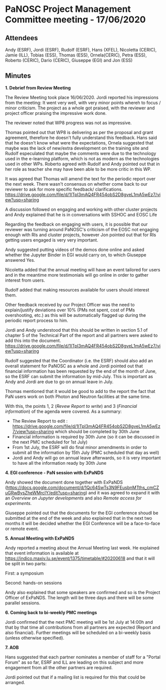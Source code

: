 ﻿PaNOSC Project Management Committee meeting - 17/06/2020
========================================================


Attendees
-------
Andy (ESRF), Jordi (ESRF), Rudolf (ESRF), Hans (XFEL), Nicoletta (CERIC), Jamie (ILL), Tobias (ESS), Thomas (ESS), Ornela(CERIC), Petra (ESS), Roberto (CERIC), Dario (CERIC), Giuseppe (EGI) and Jon (ESS)


Minutes
-------	

**1. Debrief from Review Meeting**

The Review Meeting took place 16/06/2020. Jordi reported his impressions from the meeting: It went very well, with very minor points whereh to focus / minor criticism. The project as a whole got praised, with the reviewer and project officer praising the impressive work done.

The reviewer noted that WP8 progress was not as impressive. 

Thomas pointed out that WP8 is delivering as per the proposal and grant agreement, therefore he doesn't fully understand this feedback. Hans said that he doesn't know what were the expectations, Ornela suggested that maybe was the lack of new/extra development on the training site and Rudolf especulated that maybe the comments were due to the technology used in the e-learning platform, which is not as modern as the technologies used in other WPs. Roberto agreed with Rudolf and Andy pointed out that in her role as teacher she may have been able to be more critic in this WP.

It was agreed that Thomas will amend the text for the periodic report over the next week. There wasn't consensus on whether come back to our reviewer to ask for more specific feedback/ clarifications. https://drive.google.com/file/d/1ITpI3mAQ4FR454obS2D8gveL1mA5wEz7/view?usp=sharing

A discussion followed on engaging and working with other cluster projects and Andy explained that he is in conversations with SSHOC and EOSC Life

Regarding the feedback on engaging with users, it is possible that our reviewer was turning around PaNOSC's criticism of the EOSC not engaging enough with RIs and cluster projects, however Jon pointed out that for RIs getting users engaged is very very important.

Andy suggested putting videos of the demos done online and asked whether the Jupyter Binder in EGI would carry on, to which Giuseppe answered Yes. 

Nicoletta added that the annual meeting will have an event tailored for users and in the meantime more testimonials will go online in order to gather interest from users.

Rudolf added that making resources available for users should interest them.

Other feedback received by our Project Officer was the need to explain/justify deviations over 10% (PMs not spent, cost of PMs overshooting, etc.) as this will be automatically flagged up during the periodic report process to him.

Jordi and Andy understood that this should be written in section 5.1 of chapter 5 of the Technical Part of the report and all partners were asked to add this into the document. https://drive.google.com/file/d/1ITpI3mAQ4FR454obS2D8gveL1mA5wEz7/view?usp=sharing

Rudolf suggested that the Coordinator (i.e. the ESRF) should also add an overall statement for PaNOSC as a whole and Jordi pointed out that financial information has been requested by the end of the month of June, so the ESRF can submit the information by mid-July. This is important as Andy and Jordi are due to go on annual leave in July.

Thomas mentioned that it would be good to add to the report the fact that PaN users work on both Photon and Neutron facilities at the same time.

With this, the points 1, 2 (*Revew Report to write*) and 3 (*Financial information*) of the agenda were covered. As a summary:
 * The Review Report to edit : https://drive.google.com/file/d/1ITpI3mAQ4FR454obS2D8gveL1mA5wEz7/view?usp=sharing which should be completed by 30th June
 * Financial information is required by 30th June (so it can be discussed in the next PMC scheduled for 1st July)
 * From 1st July, the ESRF will do final minor amendments in order to submit all the information by 15th July (PMC scheduled that day as well)
 * Jordi and Andy will go on annual leave afterwards, so it is very important to have all the information ready by 30th June

**4. EGI conference - PaN session with ExPaNDS**

Andy showed the document done together with ExPaNDS (https://docs.google.com/document/d/1Qc64SwTs3N9FEusbnMTths_cmCZuGRwBysZheWMrcIY/edit?usp=sharing) and it was agreed to expand it with an *Overview on Jupyter developments* and also *Remote access for experiments*.

Giuseppe pointed out that the documents for the EGI conference shoudl be submitted at the end of the week and also explained that in the next two months it will be decided whether the EGI Conference will be a face-to-face or remote event.

**5. Annual Meeting with ExPaNDS**

Andy reported a meeting about the Annual Meeting last week. He explained that event information is available at https://indico.maxiv.lu.se/event/1375/timetable/#20200618 and that it will be split in two parts:

 First: a symposium

 Second: hands-on sessions

Andy also explained that some speakers are confirmed and so is the Project Officer of ExPaNDS. The length will be three days and there will be some parallel sessions.

**6. Coming back to bi-weekly PMC meetings**

Jordi confirmed that the next PMC meeting will be 1st July at 14:00h and that by that time all contributions from all partners are expected (Report and also financial). Further meetings will be scheduled on a bi-weekly basis (unless otherwise specified).

**7. AOB**

Hans suggested that each partner nominates a member of staff for a "Portal Forum" as so far, ESRF and ILL are leading on this subject and more engagement from all the other partners are required.

Jordi pointed out that if a mailing list is required for this that could be arranged.















